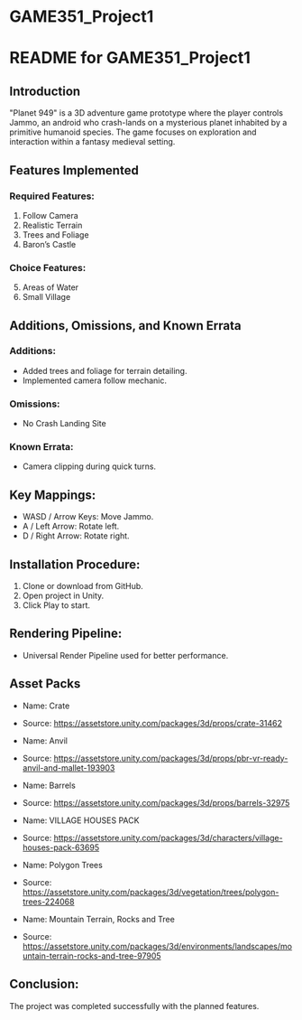 # GAME351_Project1

# README for GAME351_Project1

## Introduction
"Planet 949" is a 3D adventure game prototype where the player controls Jammo, an android who crash-lands on a mysterious planet inhabited by a primitive humanoid species. The game focuses on exploration and interaction within a fantasy medieval setting.

## Features Implemented
### Required Features:
1. Follow Camera
2. Realistic Terrain
3. Trees and Foliage
4. Baron’s Castle

### Choice Features:
5. Areas of Water
6. Small Village

## Additions, Omissions, and Known Errata
### Additions:
- Added trees and foliage for terrain detailing.
- Implemented camera follow mechanic.

### Omissions:
- No Crash Landing Site

### Known Errata:
- Camera clipping during quick turns.

## Key Mappings:
- WASD / Arrow Keys: Move Jammo.
- A / Left Arrow: Rotate left.
- D / Right Arrow: Rotate right.

## Installation Procedure:
1. Clone or download from GitHub.
2. Open project in Unity.
3. Click Play to start.

## Rendering Pipeline:
- Universal Render Pipeline used for better performance.

## Asset Packs
- Name: Crate
- Source: https://assetstore.unity.com/packages/3d/props/crate-31462

- Name: Anvil
- Source: https://assetstore.unity.com/packages/3d/props/pbr-vr-ready-anvil-and-mallet-193903

- Name: Barrels
- Source: https://assetstore.unity.com/packages/3d/props/barrels-32975

- Name: VILLAGE HOUSES PACK
- Source: https://assetstore.unity.com/packages/3d/characters/village-houses-pack-63695

- Name: Polygon Trees
- Source: https://assetstore.unity.com/packages/3d/vegetation/trees/polygon-trees-224068

- Name: Mountain Terrain, Rocks and Tree
- Source: https://assetstore.unity.com/packages/3d/environments/landscapes/mountain-terrain-rocks-and-tree-97905

## Conclusion:
The project was completed successfully with the planned features. 
